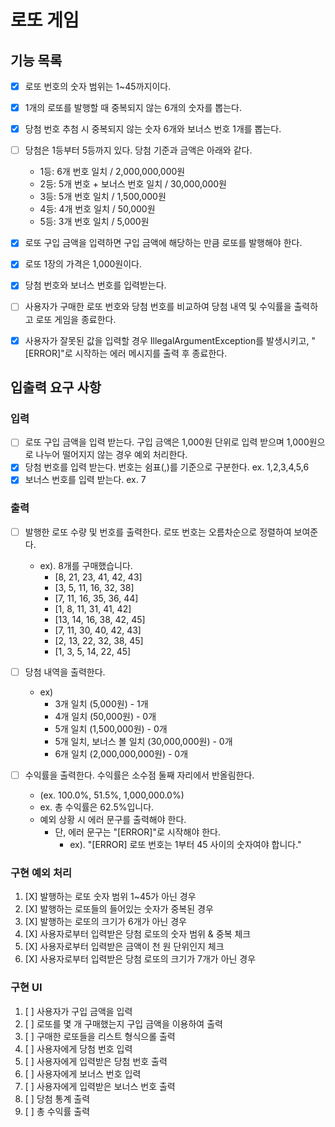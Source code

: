 # 로또 게임
## 기능 목록
- [X] 로또 번호의 숫자 범위는 1~45까지이다.
- [X] 1개의 로또를 발행할 때 중복되지 않는 6개의 숫자를 뽑는다.
- [X] 당첨 번호 추첨 시 중복되지 않는 숫자 6개와 보너스 번호 1개를 뽑는다.
- [ ] 당첨은 1등부터 5등까지 있다. 당첨 기준과 금액은 아래와 같다.
   - 1등: 6개 번호 일치 / 2,000,000,000원
   - 2등: 5개 번호 + 보너스 번호 일치 / 30,000,000원
   - 3등: 5개 번호 일치 / 1,500,000원
   - 4등: 4개 번호 일치 / 50,000원
   - 5등: 3개 번호 일치 / 5,000원

- [X] 로또 구입 금액을 입력하면 구입 금액에 해당하는 만큼 로또를 발행해야 한다.
- [X] 로또 1장의 가격은 1,000원이다.
- [X] 당첨 번호와 보너스 번호를 입력받는다.
- [ ] 사용자가 구매한 로또 번호와 당첨 번호를 비교하여 당첨 내역 및 수익률을 출력하고 로또 게임을 종료한다.
- [X] 사용자가 잘못된 값을 입력할 경우 IllegalArgumentException를 발생시키고, "[ERROR]"로 시작하는 에러 메시지를 출력 후 종료한다.

## 입출력 요구 사항
### 입력
* [ ] 로또 구입 금액을 입력 받는다. 구입 금액은 1,000원 단위로 입력 받으며 1,000원으로 나누어 떨어지지 않는 경우 예외 처리한다.
* [X] 당첨 번호를 입력 받는다. 번호는 쉼표(,)를 기준으로 구분한다. ex. 1,2,3,4,5,6
* [X] 보너스 번호를 입력 받는다. ex. 7

### 출력
* [ ] 발행한 로또 수량 및 번호를 출력한다. 로또 번호는 오름차순으로 정렬하여 보여준다.
  * ex). 8개를 구매했습니다.
    * [8, 21, 23, 41, 42, 43]
    * [3, 5, 11, 16, 32, 38]
    * [7, 11, 16, 35, 36, 44]
    * [1, 8, 11, 31, 41, 42]
    * [13, 14, 16, 38, 42, 45]
    * [7, 11, 30, 40, 42, 43]
    * [2, 13, 22, 32, 38, 45]
    * [1, 3, 5, 14, 22, 45]

* [ ] 당첨 내역을 출력한다.
  * ex)
    * 3개 일치 (5,000원) - 1개
    * 4개 일치 (50,000원) - 0개
    * 5개 일치 (1,500,000원) - 0개
    * 5개 일치, 보너스 볼 일치 (30,000,000원) - 0개
    * 6개 일치 (2,000,000,000원) - 0개
* [ ] 수익률을 출력한다. 수익률은 소수점 둘째 자리에서 반올림한다. 
  * (ex. 100.0%, 51.5%, 1,000,000.0%)
  * ex. 총 수익률은 62.5%입니다.
  * 예외 상황 시 에러 문구를 출력해야 한다. 
    * 단, 에러 문구는 "[ERROR]"로 시작해야 한다.
      * ex). "[ERROR] 로또 번호는 1부터 45 사이의 숫자여야 합니다."

### 구현 예외 처리
1. [X] 발행하는 로또 숫자 범위 1~45가 아닌 경우
2. [X] 발행하는 로또들의 들어있는 숫자가 중복된 경우
3. [X] 발행하는 로또의 크기가 6개가 아닌 경우 
4. [X] 사용자로부터 입력받은 당첨 로또의 숫자 범위 & 중복 체크
5. [X] 사용자로부터 입력받은 금액이 천 원 단위인지 체크
6. [X] 사용자로부터 입력받은 당첨 로또의 크기가 7개가 아닌 경우

### 구현 UI
1. [ ] 사용자가 구입 금액을 입력
2. [ ] 로또를 몇 개 구매했는지 구입 금액을 이용하여 출력
3. [ ] 구매한 로또들을 리스트 형식으롤 출력
4. [ ] 사용자에게 당첨 번호 입력 
5. [ ] 사용자에게 입력받은 당첨 번호 출력
6. [ ] 사용자에게 보너스 번호 입력
7. [ ] 사용자에게 입력받은 보너스 번호 출력
8. [ ] 당첨 통계 출력
9. [ ] 총 수익률 출력